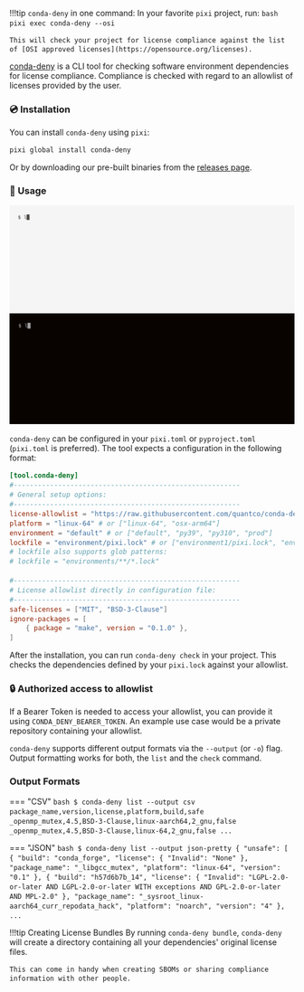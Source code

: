 !!!tip `conda-deny` in one command:
    In your favorite `pixi` project, run:
    ```bash
    pixi exec conda-deny --osi
    ```

    This will check your project for license compliance against the list of [OSI approved licenses](https://opensource.org/licenses).

[conda-deny](https://github.com/Quantco/conda-deny) is a CLI tool for checking software environment dependencies for license compliance.
Compliance is checked with regard to an allowlist of licenses provided by the user.

### 💿 Installation
You can install `conda-deny` using `pixi`:

```bash
pixi global install conda-deny
```

Or by downloading our pre-built binaries from the [releases page](https://github.com/quantco/conda-deny/releases).

### 🎯 Usage

![conda-deny demo](https://raw.githubusercontent.com/Quantco/conda-deny/refs/heads/main/.github/assets/demo/demo-light.gif#gh-light-mode-only)
![conda-deny demo](https://raw.githubusercontent.com/Quantco/conda-deny/refs/heads/main/.github/assets/demo/demo-dark.gif#gh-dark-mode-only)

`conda-deny` can be configured in your `pixi.toml` or `pyproject.toml` (`pixi.toml` is preferred).
The tool expects a configuration in the following format:

```toml
[tool.conda-deny]
#--------------------------------------------------------
# General setup options:
#--------------------------------------------------------
license-allowlist = "https://raw.githubusercontent.com/quantco/conda-deny/main/tests/test_remote_base_configs/conda-deny-license_allowlist.toml" # or ["license_allowlist.toml", "other_license_allowlist.toml"]
platform = "linux-64" # or ["linux-64", "osx-arm64"]
environment = "default" # or ["default", "py39", "py310", "prod"]
lockfile = "environment/pixi.lock" # or ["environment1/pixi.lock", "environment2/pixi.lock"]
# lockfile also supports glob patterns:
# lockfile = "environments/**/*.lock"

#--------------------------------------------------------
# License allowlist directly in configuration file:
#--------------------------------------------------------
safe-licenses = ["MIT", "BSD-3-Clause"]
ignore-packages = [
    { package = "make", version = "0.1.0" },
]
```

After the installation, you can run `conda-deny check` in your project.
This checks the dependencies defined by your `pixi.lock` against your allowlist.

### 🔒 Authorized access to allowlist

If a Bearer Token is needed to access your allowlist, you can provide it using `CONDA_DENY_BEARER_TOKEN`.
An example use case would be a private repository containing your allowlist.



`conda-deny` supports different output formats via the `--output` (or `-o`) flag.
Output formatting works for both, the `list` and the `check` command.


### Output Formats
=== "CSV"
    ```bash
    $ conda-deny list --output csv
    package_name,version,license,platform,build,safe
    _openmp_mutex,4.5,BSD-3-Clause,linux-aarch64,2_gnu,false
    _openmp_mutex,4.5,BSD-3-Clause,linux-64,2_gnu,false
    ...
    ```


=== "JSON"
    ```bash
    $ conda-deny list --output json-pretty
    {
    "unsafe": [
        {
        "build": "conda_forge",
        "license": {
            "Invalid": "None"
        },
        "package_name": "_libgcc_mutex",
        "platform": "linux-64",
        "version": "0.1"
        },
        {
        "build": "h57d6b7b_14",
        "license": {
            "Invalid": "LGPL-2.0-or-later AND LGPL-2.0-or-later WITH exceptions AND GPL-2.0-or-later AND MPL-2.0"
        },
        "package_name": "_sysroot_linux-aarch64_curr_repodata_hack",
        "platform": "noarch",
        "version": "4"
        },
    ...
    ```

!!!tip Creating License Bundles
    By running `conda-deny bundle`, `conda-deny` will create a directory containing all your dependencies' original license files.

    This can come in handy when creating SBOMs or sharing compliance information with other people.
